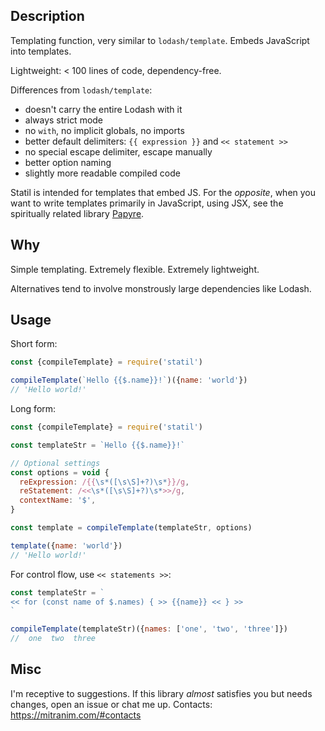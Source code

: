 ## Description

Templating function, very similar to `lodash/template`. Embeds JavaScript into templates.

Lightweight: < 100 lines of code, dependency-free.

Differences from `lodash/template`:

  * doesn't carry the entire Lodash with it
  * always strict mode
  * no `with`, no implicit globals, no imports
  * better default delimiters: `{{ expression }}` and `<< statement >>`
  * no special escape delimiter, escape manually
  * better option naming
  * slightly more readable compiled code

Statil is intended for templates that embed JS. For the _opposite_, when you want to write templates primarily in JavaScript, using JSX, see the spiritually related library [Papyre](https://github.com/Mitranim/papyre).

## Why

Simple templating. Extremely flexible. Extremely lightweight.

Alternatives tend to involve monstrously large dependencies like Lodash.

## Usage

Short form:

```js
const {compileTemplate} = require('statil')

compileTemplate(`Hello {{$.name}}!`)({name: 'world'})
// 'Hello world!'
```

Long form:

```js
const {compileTemplate} = require('statil')

const templateStr = `Hello {{$.name}}!`

// Optional settings
const options = void {
  reExpression: /{{\s*([\s\S]+?)\s*}}/g,
  reStatement: /<<\s*([\s\S]+?)\s*>>/g,
  contextName: '$',
}

const template = compileTemplate(templateStr, options)

template({name: 'world'})
// 'Hello world!'
```

For control flow, use `<< statements >>`:

```js
const templateStr = `
<< for (const name of $.names) { >> {{name}} << } >>
`

compileTemplate(templateStr)({names: ['one', 'two', 'three']})
//  one  two  three
```

## Misc

I'm receptive to suggestions. If this library _almost_ satisfies you but needs changes, open an issue or chat me up. Contacts: https://mitranim.com/#contacts
